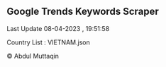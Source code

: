 

## Google Trends Keywords Scraper 
 
Last Update 08-04-2023 , 19:51:58

Country List :
VIETNAM.json



© Abdul Muttaqin 

